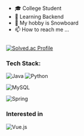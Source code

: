 

- 🎓 College Student
- 🌱 Learning Backend 
- 💞️ My hobby is  Snowboard
- 📫 How to reach me ...

<div align="center">
  <img src="https://komarev.com/ghpvc/?username=moonpower&style=flat-square&color=blue" alt=""/>
</div>

[![Solved.ac Profile](http://mazassumnida.wtf/api/v2/generate_badge?boj=kimjintae1020)](https://solved.ac/kimjintae1020/)

<h3 align=""><b> Tech Stack: </b></h3>

![Java](https://img.shields.io/badge/java-%23ED8B00.svg?style=for-the-badge&logo=openjdk&logoColor=white)
![Python](https://img.shields.io/badge/python-3670A0?style=for-the-badge&logo=python&logoColor=ffdd54)


![MySQL](https://img.shields.io/badge/mysql-4479A1.svg?style=for-the-badge&logo=mysql&logoColor=white)


![Spring](https://img.shields.io/badge/spring-%236DB33F.svg?style=for-the-badge&logo=spring&logoColor=white)

<h3 align=""><b> Interested in </b></h3>

![Vue.js](https://img.shields.io/badge/vuejs-%2335495e.svg?style=for-the-badge&logo=vuedotjs&logoColor=%234FC08D)
